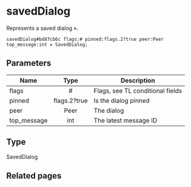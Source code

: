 # savedDialog
Represents a saved dialog ».

```
savedDialog#bd87cb6c flags:# pinned:flags.2?true peer:Peer top_message:int = SavedDialog;
```

## Parameters
| Name | Type | Description |
| ---- | :----: | ----------- |
| flags | # | Flags, see TL conditional fields |
| pinned | flags.2?true | Is the dialog pinned |
| peer | Peer | The dialog |
| top_message | int | The latest message ID |


## Type
SavedDialog

## Related pages
